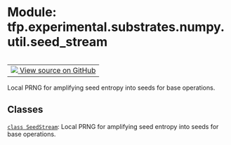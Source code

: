 <div itemscope itemtype="http://developers.google.com/ReferenceObject">
<meta itemprop="name" content="tfp.experimental.substrates.numpy.util.seed_stream" />
<meta itemprop="path" content="Stable" />
</div>

# Module: tfp.experimental.substrates.numpy.util.seed_stream


<table class="tfo-notebook-buttons tfo-api" align="left">

<td>
  <a target="_blank" href="https://github.com/tensorflow/probability/blob/master/tensorflow_probability/python/experimental/substrates/numpy/util/seed_stream.py">
    <img src="https://www.tensorflow.org/images/GitHub-Mark-32px.png" />
    View source on GitHub
  </a>
</td></table>



Local PRNG for amplifying seed entropy into seeds for base operations.

<!-- Placeholder for "Used in" -->


## Classes

[`class SeedStream`](../../../../../tfp/experimental/substrates/numpy/util/SeedStream.md): Local PRNG for amplifying seed entropy into seeds for base operations.


